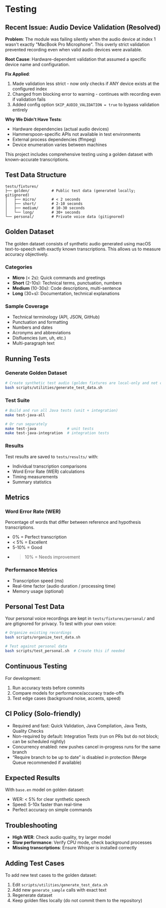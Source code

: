 # Testing

## Recent Issue: Audio Device Validation (Resolved)

**Problem**: The module was failing silently when the audio device at index 1 wasn't exactly "MacBook Pro Microphone". This overly strict validation prevented recording even when valid audio devices were available.

**Root Cause**: Hardware-dependent validation that assumed a specific device name and configuration.

**Fix Applied**:
1. Made validation less strict - now only checks if ANY device exists at the configured index
2. Changed from blocking error to warning - continues with recording even if validation fails
3. Added config option `SKIP_AUDIO_VALIDATION = true` to bypass validation entirely

**Why We Didn't Have Tests**: 
- Hardware dependencies (actual audio devices)
- Hammerspoon-specific APIs not available in test environments
- External process dependencies (ffmpeg)
- Device enumeration varies between machines

This project includes comprehensive testing using a golden dataset with known-accurate transcriptions.

## Test Data Structure

```
tests/fixtures/
├── golden/          # Public test data (generated locally; gitignored)
│   ├── micro/       # < 2 seconds
│   ├── short/       # 2-10 seconds
│   ├── medium/      # 10-30 seconds
│   └── long/        # 30+ seconds
└── personal/        # Private voice data (gitignored)
```

## Golden Dataset

The golden dataset consists of synthetic audio generated using macOS text-to-speech with exactly known transcriptions. This allows us to measure accuracy objectively.

### Categories

- **Micro** (< 2s): Quick commands and greetings
- **Short** (2-10s): Technical terms, punctuation, numbers
- **Medium** (10-30s): Code descriptions, multi-sentence
- **Long** (30+s): Documentation, technical explanations

### Sample Coverage

- Technical terminology (API, JSON, GitHub)
- Punctuation and formatting
- Numbers and dates
- Acronyms and abbreviations
- Disfluencies (um, uh, etc.)
- Multi-paragraph text

## Running Tests

### Generate Golden Dataset
```bash
# Create synthetic test audio (golden fixtures are local-only and not committed)
bash scripts/utilities/generate_test_data.sh
```

### Test Suite
```bash
# Build and run all Java tests (unit + integration)
make test-java-all

# Or run separately
make test-java              # unit tests
make test-java-integration  # integration tests
```

### Results

Test results are saved to `tests/results/` with:
- Individual transcription comparisons
- Word Error Rate (WER) calculations
- Timing measurements
- Summary statistics

## Metrics

### Word Error Rate (WER)
Percentage of words that differ between reference and hypothesis transcriptions.
- 0% = Perfect transcription
- < 5% = Excellent
- 5-10% = Good
- > 10% = Needs improvement

### Performance Metrics
- Transcription speed (ms)
- Real-time factor (audio duration / processing time)
- Memory usage (optional)

## Personal Test Data

Your personal voice recordings are kept in `tests/fixtures/personal/` and are gitignored for privacy. To test with your own voice:

```bash
# Organize existing recordings
bash scripts/organize_test_data.sh

# Test against personal data
bash scripts/test_personal.sh  # Create this if needed
```

## Continuous Testing

For development:
1. Run accuracy tests before commits
2. Compare models for performance/accuracy trade-offs
3. Test edge cases (background noise, accents, speed)

## CI Policy (Solo-friendly)
- Required and fast: Quick Validation, Java Compilation, Java Tests, Quality Checks
- Non-required by default: Integration Tests (run on PRs but do not block; can be scheduled nightly)
- Concurrency enabled: new pushes cancel in-progress runs for the same branch
- “Require branch to be up to date” is disabled in protection (Merge Queue recommended if available)

## Expected Results

With `base.en` model on golden dataset:
- WER: < 5% for clear synthetic speech
- Speed: 5-10x faster than real-time
- Perfect accuracy on simple commands

## Troubleshooting

- **High WER**: Check audio quality, try larger model
- **Slow performance**: Verify CPU mode, check background processes
- **Missing transcriptions**: Ensure Whisper is installed correctly

## Adding Test Cases

To add new test cases to the golden dataset:

1. Edit `scripts/utilities/generate_test_data.sh`
2. Add new `generate_sample` calls with exact text
3. Regenerate dataset
4. Keep golden files locally (do not commit them to the repository)
